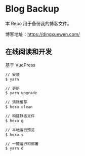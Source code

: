 # Blog Backup

本 Repo 用于备份我的博客文件。

博客地址：https://dingxuewen.com/

## 在线阅读和开发

基于 VuePress

```bash
// 安装
$ yarn

// 更新
$ yarn upgrade

// 清除缓存
$ hexo clean

// 构建静态文件
$ hexo g

// 本地运行预览
$ hexo s

// 一键运行和部署
$ yarn d
```
